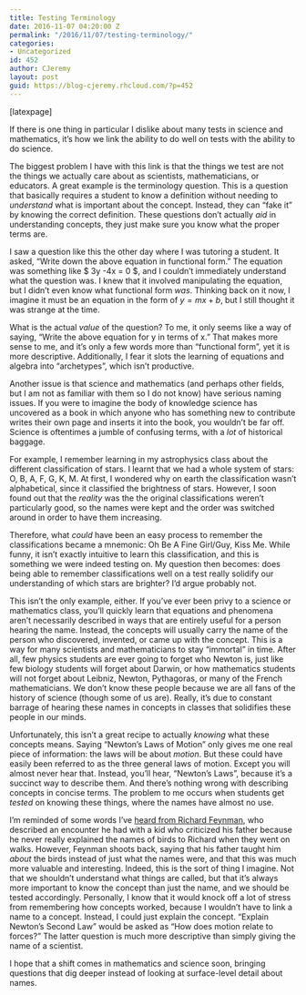 ```yaml
---
title: Testing Terminology
date: 2016-11-07 04:20:00 Z
permalink: "/2016/11/07/testing-terminology/"
categories:
- Uncategorized
id: 452
author: CJeremy
layout: post
guid: https://blog-cjeremy.rhcloud.com/?p=452
---
```


[latexpage]

If there is one thing in particular I dislike about many tests in science and mathematics, it&#8217;s how we link the ability to do well on tests with the ability to do science.

The biggest problem I have with this link is that the things we test are not the things we actually care about as scientists, mathematicians, or educators. A great example is the terminology question. This is a question that basically requires a student to know a definition without needing to _understand_ what is important about the concept. Instead, they can &#8220;fake it&#8221; by knowing the correct definition. These questions don&#8217;t actually _aid_ in understanding concepts, they just make sure you know what the proper terms are.

I saw a question like this the other day where I was tutoring a student. It asked, &#8220;Write down the above equation in functional form.&#8221; The equation was something like $ 3y -4x = 0 $, and I couldn&#8217;t immediately understand what the question was. I knew that it involved manipulating the equation, but I didn&#8217;t even know what functional form _was_. Thinking back on it now, I imagine it must be an equation in the form of $y=mx+b$, but I still thought it was strange at the time.

What is the actual _value_ of the question? To me, it only seems like a way of saying, &#8220;Write the above equation for y in terms of x.&#8221; That makes more sense to me, and it&#8217;s only a few words more than &#8220;functional form&#8221;, yet it is more descriptive. Additionally, I fear it slots the learning of equations and algebra into &#8220;archetypes&#8221;, which isn&#8217;t productive.

Another issue is that science and mathematics (and perhaps other fields, but I am not as familiar with them so I do not know) have serious naming issues. If you were to imagine the body of knowledge science has uncovered as a book in which anyone who has something new to contribute writes their own page and inserts it into the book, you wouldn&#8217;t be far off. Science is oftentimes a jumble of confusing terms, with a _lot_ of historical baggage.

For example, I remember learning in my astrophysics class about the different classification of stars. I learnt that we had a whole system of stars: O, B, A, F, G, K, M. At first, I wondered why on earth the classification wasn&#8217;t alphabetical, since it classified the brightness of stars. However, I soon found out that the _reality_ was the the original classifications weren&#8217;t particularly good, so the names were kept and the order was switched around in order to have them increasing.

Therefore, what _could_ have been an easy process to remember the classifications became a mnemonic: Oh Be A Fine Girl/Guy, Kiss Me. While funny, it isn&#8217;t exactly intuitive to learn this classification, and this is something we were indeed testing on. My question then becomes: does being able to remember classifications well on a test really solidify our understanding of which stars are brighter? I&#8217;d argue probably not.

This isn&#8217;t the only example, either. If you&#8217;ve ever been privy to a science or mathematics class, you&#8217;ll quickly learn that equations and phenomena aren&#8217;t necessarily described in ways that are entirely useful for a person hearing the name. Instead, the concepts will usually carry the name of the person who discovered, invented, or came up with the concept. This is a way for many scientists and mathematicians to stay &#8220;immortal&#8221; in time. After all, few physics students are ever going to forget who Newton is, just like few biology students will forget about Darwin, or how mathematics students will not forget about Leibniz, Newton, Pythagoras, or many of the French mathematicians. We don&#8217;t know these people because we are all fans of the history of science (though some of us are). Really, it&#8217;s due to constant barrage of hearing these names in concepts in classes that solidifies these people in our minds.

Unfortunately, this isn&#8217;t a great recipe to actually _knowing_ what these concepts means. Saying &#8220;Newton&#8217;s Laws of Motion&#8221; only gives me one real piece of information: the laws will be about _motion_. But these could have easily been referred to as the three general laws of motion. Except you will almost never hear that. Instead, you&#8217;ll hear, &#8220;Newton&#8217;s Laws&#8221;, because it&#8217;s a succinct way to describe them. And there&#8217;s nothing wrong with describing concepts in concise terms. The problem to me occurs when students get _tested_ on knowing these things, where the names have almost no use.

I&#8217;m reminded of some words I&#8217;ve [heard from Richard Feynman](https://www.youtube.com/watch?v=ga_7j72CVlc), who described an encounter he had with a kid who criticized his father because he never really explained the names of birds to Richard when they went on walks. However, Feynman shoots back, saying that his father taught him _about_ the birds instead of just what the names were, and that this was much more valuable and interesting. Indeed, this is the sort of thing I imagine. Not that we shouldn&#8217;t understand what things are called, but that it&#8217;s always more important to know the concept than just the name, and we should be tested accordingly. Personally, I know that it would knock off a lot of stress from remembering how concepts worked, because I wouldn&#8217;t have to link a name to a concept. Instead, I could just explain the concept. &#8220;Explain Newton&#8217;s Second Law&#8221; would be asked as &#8220;How does motion relate to forces?&#8221; The latter question is much more descriptive than simply giving the name of a scientist.

I hope that a shift comes in mathematics and science soon, bringing questions that dig deeper instead of looking at surface-level detail about names.